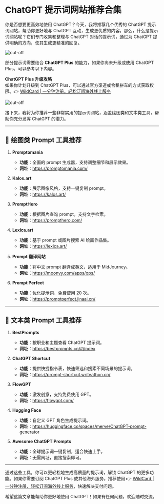 # ChatGPT 提示词网站推荐合集

你是否想要更高效地使用 ChatGPT？今天，我将推荐几个优秀的 ChatGPT 提示词网站，帮助你更好地与 ChatGPT 互动，生成更优质的内容。那么，什么是提示词网站呢？它们专门收集和整理与 ChatGPT 对话的提示词，通过为 ChatGPT 提供明确的方向，使其生成更精准的回复。

![cut-off](https://bbtdd.com/img/7330745673029.webp)

部分提示词需要结合 **ChatGPT Plus** 的能力，如果你尚未升级或使用 ChatGPT Plus，可以参考以下内容。

**ChatGPT Plus 升级攻略**  
如果你计划升级到 ChatGPT Plus，可以通过官方渠道或合租拼车的方式获取权限。👉 [WildCard | 一分钟注册，轻松订阅海外线上服务](https://bbtdd.com/WildCard)

![cut-off](https://bbtdd.com/img/4450576584947.webp)

接下来，我将为你推荐一些非常实用的提示词网站，涵盖绘图类和文本类工具，帮助你充分发挥 ChatGPT 的潜力。

---

## 🎨 绘图类 Prompt 工具推荐

1. **Promptomania**  
   - **功能**：全面的 prompt 生成器，支持调整细节和展示效果。  
   - **网址**：https://promptomania.com/  

2. **Kalos.art**  
   - **功能**：展示图像风格，支持一键复制 prompt。  
   - **网址**：https://kalos.art/  

3. **PromptHero**  
   - **功能**：根据图片查询 prompt，支持文字检索。  
   - **网址**：https://prompthero.com/  

4. **Lexica.art**  
   - **功能**：基于 prompt 或图片搜索 AI 绘画作品集。  
   - **网址**：https://lexica.art/  

5. **Prompt 翻译网站**  
   - **功能**：将中文 prompt 翻译成英文，适用于 MidJourney。  
   - **网址**：https://moonvy.com/apps/ops/  

6. **Prompt Perfect**  
   - **功能**：优化提示词，免费使用 20 次。  
   - **网址**：https://promptperfect.jinaai.cn/  

---

## 🌟 文本类 Prompt 工具推荐

1. **BestPrompts**  
   - **功能**：按职业和主题查看 ChatGPT 提示词。  
   - **网址**：https://bestprompts.cn/#/index  

2. **ChatGPT Shortcut**  
   - **功能**：提供快捷指令表，快速筛选和搜索不同场景的提示词。  
   - **网址**：https://prompt-shortcut.writeathon.cn/  

3. **FlowGPT**  
   - **功能**：激发创意，支持免费使用 GPT。  
   - **网址**：https://flowgpt.com/  

4. **Hugging Face**  
   - **功能**：自定义 GPT 角色生成提示词。  
   - **网址**：https://huggingface.co/spaces/merve/ChatGPT-prompt-generator  

5. **Awesome ChatGPT Prompts**  
   - **功能**：全球提示词一键复制，适合快速上手。  
   - **网址**：无需网址，直接搜索即可。  

---

通过这些工具，你可以更轻松地生成高质量的提示词，解锁 ChatGPT 的更多功能。如果你需要订阅 ChatGPT Plus 或其他海外服务，推荐使用 👉 [WildCard | 一分钟注册，轻松订阅海外线上服务](https://bbtdd.com/WildCard)，快速解决支付问题。

希望这篇文章能帮助你更好地使用 ChatGPT！如果有任何问题，欢迎随时交流。